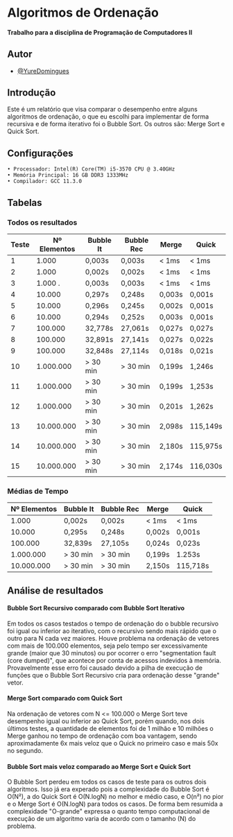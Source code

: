 
# Algoritmos de Ordenação
#### Trabalho para a disciplina de Programação de Computadores II

## Autor

- [@YureDomingues](https://github.com/YureDomingues)


## Introdução

Este é um relatório que visa comparar o desempenho entre alguns algoritmos de ordenação, o que eu escolhi para implementar de forma recursiva e de forma iterativo foi o Bubble Sort. Os outros são: Merge Sort e Quick Sort.

## Configurações

    • Processador: Intel(R) Core(TM) i5-3570 CPU @ 3.40GHz
    • Memória Principal: 16 GB DDR3 1333MHz
    • Compilador: GCC 11.3.0

## Tabelas

<h3> Todos os resultados </h3>

|Teste| Nº Elementos | Bubble It  | Bubble Rec |  Merge   | Quick                                                |
|-----| ------------ | -----------| ---------- | -------- | --------- |
| 1   | 1.000        | 0,003s     | 0,003s     | < 1ms    | < 1ms     |
| 2   | 1.000        | 0,002s     | 0,002s     | < 1ms    | < 1ms     |
| 3   | 1.000    .   | 0,003s     | 0,003s     | < 1ms    | < 1ms     |
| 4   | 10.000       | 0,297s     | 0,248s     | 0,003s   | 0,001s    |
| 5   | 10.000       | 0,296s     | 0,245s     | 0,002s   | 0,001s    |
| 6   | 10.000       | 0,294s     | 0,252s     | 0,003s   | 0,001s    |
| 7   | 100.000      | 32,778s    | 27,061s    | 0,027s   | 0,027s    |
| 8   | 100.000      | 32,891s    | 27,141s    | 0,027s   | 0,022s    |
| 9   | 100.000      | 32,848s    | 27,114s    | 0,018s   | 0,021s    |
| 10  | 1.000.000    | > 30 min   | > 30 min   | 0,199s   | 1,246s    |
| 11  | 1.000.000    | > 30 min   | > 30 min   | 0,199s   | 1,253s    |
| 12  | 1.000.000    | > 30 min   | > 30 min   | 0,201s   | 1,262s    |
| 13  | 10.000.000   | > 30 min   | > 30 min   | 2,098s   | 115,149s  |
| 14  | 10.000.000   | > 30 min   | > 30 min   | 2,180s   | 115,975s  |
| 15  | 10.000.000   | > 30 min   | > 30 min   | 2,174s   | 116,030s  |

<h3> Médias de Tempo </h3>

| Nº Elementos | Bubble It  | Bubble Rec |  Merge   | Quick                                                |
| ------------ | -----------| ---------- | -------- | ------    |
| 1.000        | 0,002s     | 0,002s     | < 1ms    | < 1ms     |
| 10.000       | 0,295s     | 0,248s     | 0,002s   | 0,001s    |
| 100.000      | 32,839s    | 27,105s    | 0,024s   | 0,023s    |
| 1.000.000    | > 30 min   | > 30 min   | 0,199s   | 1.253s    |
| 10.000.000   | > 30 min   | > 30 min   | 2,150s   | 115,718s  |


## Análise de resultados

<h4> Bubble Sort Recursivo comparado com Bubble Sort Iterativo </h4>

Em todos os casos testados o tempo de ordenação do o bubble recursivo foi igual ou inferior ao iterativo, com o recursivo sendo mais rápido que o outro para N cada vez maiores.
Houve problema na ordenação de vetores com mais de 100.000 elementos, seja pelo tempo ser excessivamente grande (maior que 30 minutos) ou por ocorrer o erro "segmentation fault (core dumped)", que acontece por conta de acessos indevidos à memória. Provavelmente esse erro foi causado devido a pilha de execução de funções que o Bubble Sort Recursivo cria para ordenação desse "grande" vetor.

<h4> Merge Sort comparado com Quick Sort </h4>

Na ordenação de vetores com N <= 100.000 o Merge Sort teve desempenho igual ou inferior ao Quick Sort, porém quando, nos dois últimos testes, a quantidade de elementos foi de 1 milhão e 10 milhões o Merge ganhou no tempo de ordenação com boa vantagem, sendo aproximadamente 6x mais veloz que o Quick no primeiro caso e mais 50x no segundo.

<h4> Bubble Sort mais veloz comparado ao Merge Sort e Quick Sort </h4>

O Bubble Sort perdeu em todos os casos de teste para os outros dois algoritmos. Isso já era experado pois a complexidade do Bubble Sort é O(N²), a do Quick Sort é O(N.logN) no melhor e médio caso, e O(n²) no pior e o Merge Sort é O(N.logN) para todos os casos.
De forma bem resumida a complexidade "O-grande" expressa o quanto tempo computacional de execução de um algoritmo varia de acordo com o tamanho (N) do problema.


